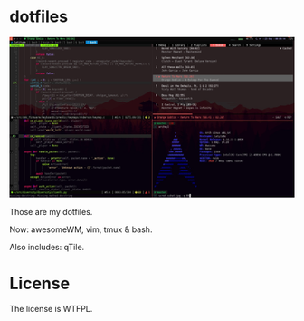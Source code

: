 # dotfiles

![Screenshot](./.images/sshot.jpg?1)

Those are my dotfiles.

Now: awesomeWM, vim, tmux & bash.

Also includes: qTile.

# License

The license is WTFPL.

